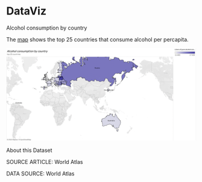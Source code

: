 # DataViz
Alcohol consumption by country

The [map](https://public.tableau.com/app/profile/hayang.kim/viz/Alcoholconsumptionbycountry_16650010488420/Sheet1?publish=yes) shows the top 25 countries that consume alcohol per percapita. 

![alt text](https://github.com/hkim369/DataViz/blob/main/Screen%20Shot%202022-10-06%20at%208.52.25%20AM.png?raw=true)


About this Dataset

SOURCE ARTICLE: World Atlas

DATA SOURCE: World Atlas
